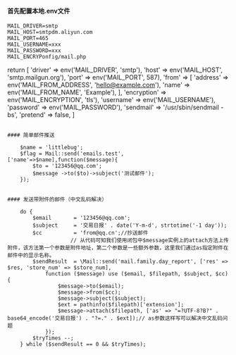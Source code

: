 #### 首先配置本地.env文件
```
MAIL_DRIVER=smtp
MAIL_HOST=smtpdm.aliyun.com
MAIL_PORT=465
MAIL_USERNAME=xxx
MAIL_PASSWORD=xxx
MAIL_ENCRYPonfig/mail.php
```
return [
    'driver' => env('MAIL_DRIVER', 'smtp'),
    'host' => env('MAIL_HOST', 'smtp.mailgun.org'),
    'port' => env('MAIL_PORT', 587),
    'from' => [
        'address' => env('MAIL_FROM_ADDRESS', 'hello@example.com'),
        'name' => env('MAIL_FROM_NAME', 'Example'),
    ],
    'encryption' => env('MAIL_ENCRYPTION', 'tls'),
    'username' => env('MAIL_USERNAME'),
    'password' => env('MAIL_PASSWORD'),
    'sendmail' => '/usr/sbin/sendmail -bs',
    'pretend' => false,
]
```

#### 简单邮件推送
```
        $name = 'littlebug';
        $flag = Mail::send('emails.test',['name'=>$name],function($message){
            $to = '123456@qq.com';
            $message ->to($to)->subject('测试邮件');
        });
```

#### 发送带附件的邮件（中文乱码解决）
```
        do {
            $email       = '123456@qq.com';
            $subject     = '交易日报' . date('Y-m-d', strtotime('-1 day'));
            $cc          = 'from@qq.cn';//抄送邮件
						// 从代码可知我们使用闭包中$message实例上的attach方法上传附件，该方法第一个参数是附件地址，第二个参数是一些额外参数，这里我们通过as指定附件在邮件中的显示名称。
            $sendResult  = \Mail::send('mail.family.day_report', ['res' => $res, 'store_num' => $store_num],
                function ($message) use ($email, $filepath, $subject, $cc) {
                    $message->to($email);
                    $message->from($cc);
                    $message->subject($subject);
                    $ext = pathinfo($filepath)['extension'];
                    $message->attach($filepath, ['as' => "=?UTF-8?B?" . base64_encode('交易日报') . "?=." . $ext]);// as参数这样写可以解决中文乱码问题
                });
            $tryTimes --;
        } while ($sendResult == 0 && $tryTimes);
```

